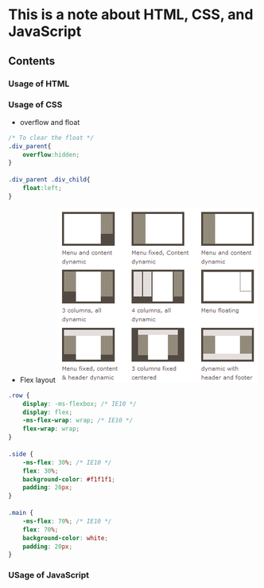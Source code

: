 # This is a note about HTML, CSS, and JavaScript

## Contents

### Usage of HTML

### Usage of CSS
* overflow and float

```css
/* To clear the float */
.div_parent{
    overflow:hidden;
}

.div_parent .div_child{
    float:left;
}
```

* Flex layout
![Flex](images/flex.gif)
```css
.row {
    display: -ms-flexbox; /* IE10 */
    display: flex;
    -ms-flex-wrap: wrap; /* IE10 */
    flex-wrap: wrap;
}

.side {
    -ms-flex: 30%; /* IE10 */
    flex: 30%;
    background-color: #f1f1f1;
    padding: 20px;
}

.main {   
    -ms-flex: 70%; /* IE10 */
    flex: 70%;
    background-color: white;
    padding: 20px;
}
```

### USage of JavaScript


